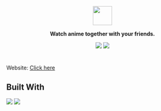 <p align="center"><img src="https://user-images.githubusercontent.com/25076630/124389427-e2520600-dc9b-11eb-88a9-150a0e372899.png" height="50"></p>
<p align="center" style="font-weight: bold;">Watch anime together with your friends.</p>

<p align="center">
	<a href="https://github.com/GizmoDevelopment/ramune/actions"><img src="https://img.shields.io/github/workflow/status/GizmoDevelopment/ramune/Build?label=Build"></a>
	<a href="https://discord.gg/DHKjwQY"><img src="https://img.shields.io/discord/246369359705014272?color=%236E85D2&label=Discord&logo=discord&logoColor=white"></a>
</p>

#

Website: [Click here](https:///ramune.gizmo.moe)

## Built With
<img src="https://img.shields.io/badge/Vue.js-35495E?style=for-the-badge&logo=vue.js&logoColor=4FC08D">
<img src="https://img.shields.io/badge/TypeScript-007ACC?style=for-the-badge&logo=typescript&logoColor=white">
